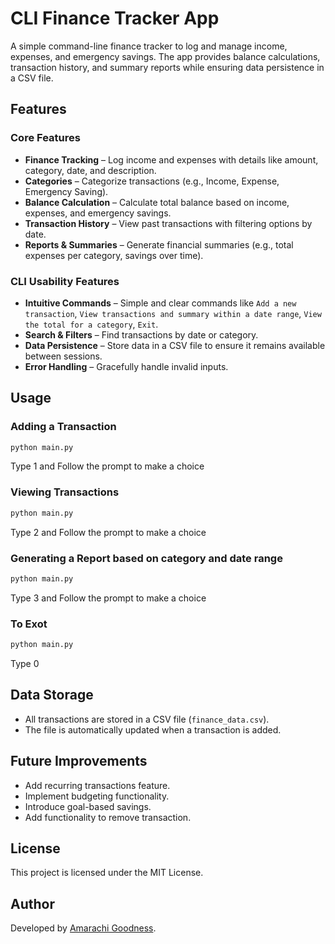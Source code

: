 # CLI Finance Tracker App

A simple command-line finance tracker to log and manage income, expenses, and emergency savings. The app provides balance calculations, transaction history, and summary reports while ensuring data persistence in a CSV file.

## Features

### Core Features

- **Finance Tracking** – Log income and expenses with details like amount, category, date, and description.
- **Categories** – Categorize transactions (e.g., Income, Expense, Emergency Saving).
- **Balance Calculation** – Calculate total balance based on income, expenses, and emergency savings.
- **Transaction History** – View past transactions with filtering options by date.
- **Reports & Summaries** – Generate financial summaries (e.g., total expenses per category, savings over time).

### CLI Usability Features

- **Intuitive Commands** – Simple and clear commands like `Add a new transaction`, `View transactions and summary within a date range`, `View the total for a category`, `Exit`.
- **Search & Filters** – Find transactions by date or category.
- **Data Persistence** – Store data in a CSV file to ensure it remains available between sessions.
- **Error Handling** – Gracefully handle invalid inputs.

## Usage

### Adding a Transaction

```sh
python main.py
```

Type 1 and Follow the prompt to make a choice

### Viewing Transactions

```sh
python main.py
```

Type 2 and Follow the prompt to make a choice

### Generating a Report based on category and date range

```sh
python main.py
```

Type 3 and Follow the prompt to make a choice

### To Exot

```sh
python main.py
```

Type 0

## Data Storage

- All transactions are stored in a CSV file (`finance_data.csv`).
- The file is automatically updated when a transaction is added.

## Future Improvements

- Add recurring transactions feature.
- Implement budgeting functionality.
- Introduce goal-based savings.
- Add functionality to remove transaction.

## License

This project is licensed under the MIT License.

## Author

Developed by [Amarachi Goodness](https://github.com/amarachigoodness74/learning_python/tree/main/expense-tracker).
